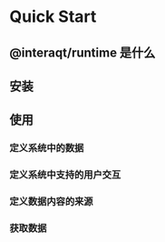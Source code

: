 # Quick Start

## @interaqt/runtime 是什么

## 安装

## 使用

### 定义系统中的数据

### 定义系统中支持的用户交互

### 定义数据内容的来源

### 获取数据

